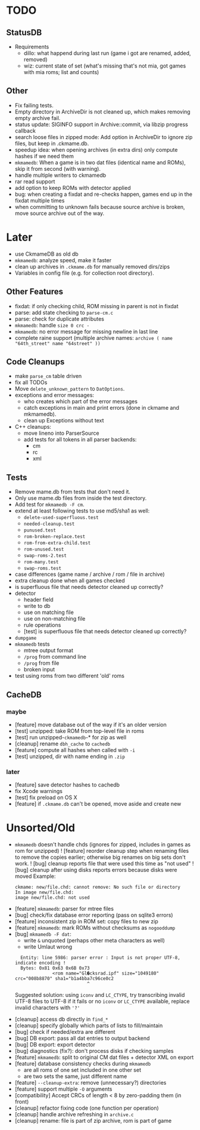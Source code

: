 # TODO

## StatusDB

- Requirements
  - dillo: what happend during last run (game i got are renamed, added, removed)
  - wiz: current state of set (what's missing that's not mia, got games with mia roms; list and counts)

## Other

- Fix failing tests.
- Empty directory in ArchiveDir is not cleaned up, which makes removing empty archive fail.
- status update: SIGINFO support in Archive::commit, via libzip progress callback
- search loose files in zipped mode: Add option in ArchiveDir to ignore zip files, but keep in .ckmame.db.
- speedup idea: when opening archives (in extra dirs) only compute hashes if we need them
- `mkmamedb`: When a game is in two dat files (identical name and ROMs), skip it from second (with warning).
- handle multiple writers to ckmamedb
- rar read support
- add option to keep ROMs with detector applied
- bug: when creating a fixdat and re-checks happen, games end up in the fixdat multiple times
- when committing to unknown fails because source archive is broken, move source archive out of the way.

# Later

- use CkmameDB as old db
- `mkmamedb`: analyze speed, make it faster
- clean up archives in `.ckmame.db` for manually removed dirs/zips
- Variables in config file (e.g. for collection root directory).

## Other Features
- fixdat: if only checking child, ROM missing in parent is not in fixdat
- parse: add state checking to `parse-cm.c`
- parse: check for duplicate attributes
- `mkmamedb`: handle `size 0 crc -`
- `mkmamedb`: no error message for missing newline in last line
- complete raine support (multiple archive names: `archive ( name "64th_street" name "64street" ))`

## Code Cleanups
- make `parse_cm` table driven
- fix all TODOs
- Move `delete_unknown_pattern` to `DatOptions`.
- exceptions and error messages:
    - who creates which part of the error messages
    - catch exceptions in main and print errors (done in ckmame and mkmamedb).
    - clean up Exceptions without text
- C++ cleanups:
  - move lineno into ParserSource
  - add tests for all tokens in all parser backends:
    - cm
    - rc
    - xml

## Tests
- Remove mame.db from tests that don't need it.
- Only use mame.db files from inside the test directory.
- Add test for `mkmamedb -F cm`.
- extend at least following tests to use md5/sha1 as well:
  - `delete-used-superfluous.test`
  - `needed-cleanup.test`
  - `punused.test`
  - `rom-broken-replace.test`
  - `rom-from-extra-child.test`
  - `rom-unused.test`
  - `swap-roms-2.test`
  - `rom-many.test`
  - `swap-roms.test`
- case differences (game name / archive / rom / file in archive)
- extra cleanup done when all games checked
- is superfluous file that needs detector cleaned up correctly?
- detector
  - header field
  - write to db
  - use on matching file
  - use on non-matching file
  - rule operations
  - [test] is superfluous file that needs detector cleaned up correctly?
- `dumpgame`
- `mkmamedb` tests
  - mtree output format
  - `/prog` from command line
  - `/prog` from file
  - broken input
- test using roms from two different 'old' roms

## CacheDB

### maybe
- [feature] move database out of the way if it's an older version
- [test] unzipped: take ROM from top-level file in roms
- [test] run unzipped-`ckmamedb`-* for zip as well
- [cleanup] rename `dbh_cache` to `cachedb`
- [feature] compute all hashes when called with `-i`
- [test] unzipped, dir with name ending in `.zip`

### later
- [feature] save detector hashes to cachedb
- fix Xcode warnings
- [test] fix preload on OS X
- [feature] if `.ckmame.db` can't be opened, move aside and create new

# Unsorted/Old

- `mkmamedb` doesn't handle chds (ignores for zipped, includes in games as rom for unzipped)
! [feature] reorder cleanup step when renaming files to remove the copies
  earlier; otherwise big renames on big sets don't work.
! [bug] cleanup reports file that were used this time as "not used"
! [bug] cleanup after using disks reports errors because disks were moved
  Example:
  ```
  ckmame: new/file.chd: cannot remove: No such file or directory
  In image new/file.chd:
  image new/file.chd: not used
  ```
+ [feature] `mkmamedb`: parser for mtree files
+ [bug] check/fix database error reporting (pass on sqlite3 errors)
+ [feature] inconsistent zip in ROM set: copy files to new zip
+ [feature] `mkmamedb`: mark ROMs without checksums as `nogooddump`
+ [bug] `mkmamedb -F dat`:
  - write `&` unquoted (perhaps other meta characters as well)
  - write Umlaut wrong
  ```
    Entity: line 5986: parser error : Input is not proper UTF-8, indicate encoding !
    Bytes: 0x81 0x63 0x6B 0x73
                <rom name="Gl�cksrad.ipf" size="1049180" crc="008b8870" sha1="b1a4bba7c96ce0c2
                             ^
  ```
    Suggested solution: using `iconv` and `LC_CTYPE`, try transcribing invalid UTF-8 files to UTF-8
    if it fails or no `iconv` or `LC_CTYPE` available, replace invalid characters with `'?'`
- [cleanup] access db directly in `find_*`
- [cleanup] specify globally which parts of lists to fill/maintain
- [bug] check if needed/extra are different
- [bug] DB export: pass all dat entries to output backend
- [bug] DB export: export detector
- [bug] diagnostics (fix?): don't process disks if checking samples
- [feature] `mkmamedb`: split to original CM dat files + detector XML on export
- [feature] database consistency checks during `mkmamedb`
  - are all roms of one set included in one other set
  - are two sets the same, just different name
- [feature] `--cleanup-extra`: remove (unnecessary?) directories
- [feature] support multiple `-O` arguments
- [compatibility] Accept CRCs of length < 8 by zero-padding them (in front)
- [cleanup] refactor fixing code (one function per operation)
- [cleanup] handle archive refreshing in `archive.c`
- [cleanup] rename: file is part of zip archive, rom is part of game

